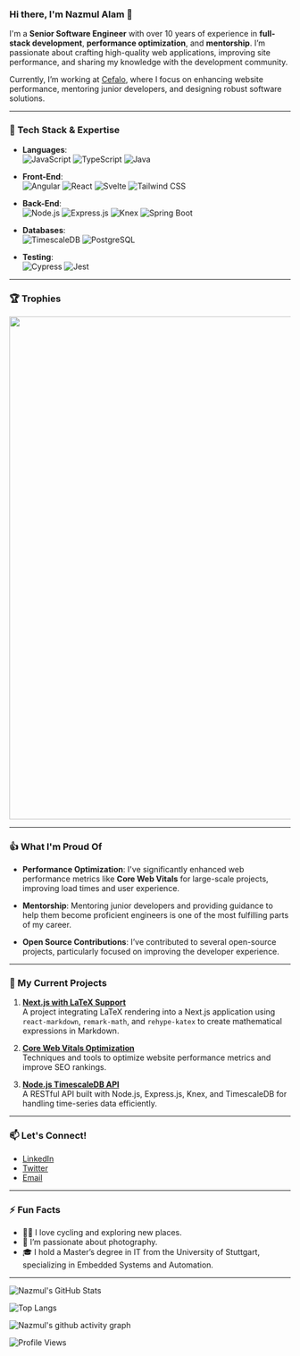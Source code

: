 ### Hi there, I'm Nazmul Alam 👋

I'm a **Senior Software Engineer** with over 10 years of experience in **full-stack development**, **performance optimization**, and **mentorship**. I’m passionate about crafting high-quality web applications, improving site performance, and sharing my knowledge with the development community.

Currently, I’m working at [Cefalo](https://www.cefalo.com/), where I focus on enhancing website performance, mentoring junior developers, and designing robust software solutions.

---

### 🔧 Tech Stack & Expertise
- **Languages**:  
  ![JavaScript](https://img.shields.io/badge/JavaScript-F7DF1E?style=flat&logo=javascript&logoColor=black) 
  ![TypeScript](https://img.shields.io/badge/TypeScript-007ACC?style=flat&logo=typescript&logoColor=white) 
  ![Java](https://img.shields.io/badge/Java-007396?style=flat&logo=java&logoColor=white)

- **Front-End**:  
  ![Angular](https://img.shields.io/badge/Angular-DD0031?style=flat&logo=angular&logoColor=white) 
  ![React](https://img.shields.io/badge/React-61DAFB?style=flat&logo=react&logoColor=black) 
  ![Svelte](https://img.shields.io/badge/Svelte-FF3E00?style=flat&logo=svelte&logoColor=white) 
  ![Tailwind CSS](https://img.shields.io/badge/Tailwind%20CSS-38B2AC?style=flat&logo=tailwind-css&logoColor=white)

- **Back-End**:  
  ![Node.js](https://img.shields.io/badge/Node.js-339933?style=flat&logo=node.js&logoColor=white) 
  ![Express.js](https://img.shields.io/badge/Express.js-000000?style=flat&logo=express&logoColor=white) 
  ![Knex](https://img.shields.io/badge/Knex.js-ff5722?style=flat&logoColor=white) 
  ![Spring Boot](https://img.shields.io/badge/Spring%20Boot-6DB33F?style=flat&logo=spring-boot&logoColor=white) 

- **Databases**:  
  ![TimescaleDB](https://img.shields.io/badge/TimescaleDB-212121?style=flat&logo=postgresql&logoColor=white) 
  ![PostgreSQL](https://img.shields.io/badge/PostgreSQL-336791?style=flat&logo=postgresql&logoColor=white)

- **Testing**:  
  ![Cypress](https://img.shields.io/badge/Cypress-17202C?style=flat&logo=cypress&logoColor=white) 
  ![Jest](https://img.shields.io/badge/Jest-C21325?style=flat&logo=jest&logoColor=white)

---
### 🏆 Trophies
  
  <img width=900 src="https://github-profile-trophy.vercel.app/?username=nazmuldipu&column=7&theme=gruvbox&no-frame=true"/>

---

### 👍 What I'm Proud Of

- **Performance Optimization**: I've significantly enhanced web performance metrics like **Core Web Vitals** for large-scale projects, improving load times and user experience.
  
- **Mentorship**: Mentoring junior developers and providing guidance to help them become proficient engineers is one of the most fulfilling parts of my career.

- **Open Source Contributions**: I’ve contributed to several open-source projects, particularly focused on improving the developer experience.

---

### 🚀 My Current Projects

1. **[Next.js with LaTeX Support](https://github.com/nazmuldipu/nextjs-latex)**  
   A project integrating LaTeX rendering into a Next.js application using `react-markdown`, `remark-math`, and `rehype-katex` to create mathematical expressions in Markdown.

2. **[Core Web Vitals Optimization](https://github.com/nazmuldipu/web-vitals-optimization)**  
   Techniques and tools to optimize website performance metrics and improve SEO rankings.

3. **[Node.js TimescaleDB API](https://github.com/nazmuldipu/timescaledb-api)**  
   A RESTful API built with Node.js, Express.js, Knex, and TimescaleDB for handling time-series data efficiently.

---

### 📫 Let's Connect!

- [LinkedIn](https://www.linkedin.com/in/nazmuldipu/)
- [Twitter](https://twitter.com/yourhandle)
- [Email](mailto:nazmuldipu@example.com)

---

### ⚡ Fun Facts
- 🚴‍♂️ I love cycling and exploring new places.
- 📸 I’m passionate about photography.
- 🎓 I hold a Master’s degree in IT from the University of Stuttgart, specializing in Embedded Systems and Automation.

---

![Nazmul's GitHub Stats](https://github-readme-stats.vercel.app/api?username=nazmuldipu&show_icons=true&theme=radical)

![Top Langs](https://github-readme-stats.vercel.app/api/top-langs/?username=nazmuldipu&layout=compact&theme=radical)

![Nazmul's github activity graph](https://github-readme-activity-graph.vercel.app/graph?username=nazmuldipu&theme=react-dark)


![Profile Views](https://komarev.com/ghpvc/?username=nazmuldipu&color=brightgreen)
